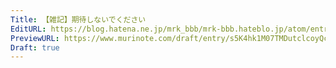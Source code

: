 ```yaml
---
Title: 【雑記】期待しないでください
EditURL: https://blog.hatena.ne.jp/mrk_bbb/mrk-bbb.hateblo.jp/atom/entry/6802888565215931185
PreviewURL: https://www.murinote.com/draft/entry/s5K4hk1M07TMDutclcoyQcwsuOI
Draft: true
---
```


